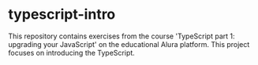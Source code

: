# typescript-intro
This repository contains exercises from the course 'TypeScript part 1: upgrading your JavaScript' on the educational Alura platform. This project focuses on introducing the TypeScript.
